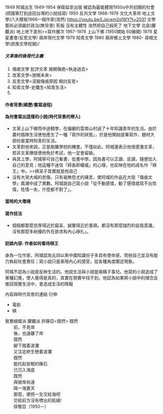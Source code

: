 1949 阿城出生
1949-1954 保衛延安出版
被認為最能體現1950s中共初期的社會(把國軍打到逃回台灣的小說括寫)
1950 反共文學
1966-1976 文化大革命
	地上文學(八大模板1966一個作家(浩然) https://youtu.be/LJscem2sfWY?t=2031
	文學藝術必須屬於政治(無背景) 死板 沒有主體性 浩然把自己殺死了
	地下文學
		北島(朦朧派)
	地上地下差別>>寫作層次
1967-1978 上山下鄉 (1950開始 60展開)
1978 星星畫會/反思文學/ 兩岸現代文學
1979 知青文學
1980 兩岸鄉土文學
1980- 尋根文學(民族文學挖掘)/
##### 文革後的後現代主義
1. 傷痕文學
	批評文革 揭開傷疤<執迷過去>
1. 改革文學<放眼未來>
2. 反思文學<深掘傷痕原因 檢討反思>
3. 知青文學-史鐵生<知青生活>
4. 

#### 作者背景(經歷/書寫過程)

#### 為何會寫出這樣的小說(時代背景的帶入)
- 文革上山下鄉而中途輟學，在偏僻的雲南山村過了十年知識青年的生活。由於農村插隊生活使他產生了一種「寫作的狀態」，於是他開始提筆寫作，題材大部份是當時知青的生活。
- 文革對他來說，正是脫離學校的機會。不僅如此，阿城還表示他很感激文革，若非文革爆發使他免於考試，他一定會留級。
- 與其上學，阿城寧可自己看書，從書中學。因為書可以正讀、反讀，隨便加入自己的意見；他這種不迷信「師長即權威」的心理，也反映在他的成名作「棋王」中。>>棋呆子其實就是他自己
- 沒有大哭大喊的悲傷，只有毫無怨尤的痛苦，使阿城的作品在大陸「傷痕文學」風潮中成了異數。阿城說自己寫小說「從不動感情，動了感情就寫不出性情，性情一失，什麼都不對了」。
#### 當時的大環境

#### 寫作技法
- 個個都那麼忠厚得近於癡呆、誠實得近於愚頑。都沒有那麼強烈的自我意識，沒有那麼多紛擾的外在欲求和內心掙扎」。
#### 訪談內容: 作者如何看待棋王
身為一位作家，阿城認為五四以來中國知識份子多具有使命感，而他自己並沒有能力負起社會責任；寫小說只是表現內心的感受，從各種角度闡述現象。

阿城不認為小說是反映生活的。他說生活與小說是兩碼子事兒。他寫的小說造成了某種幻覺，使人覺得是真的，其實在現實中找不到。他認為如果將小說中的理念反推回現實生活中，會造成生活的障礙

內容與時代背景的連結
衍伸
- 電影
- 棋

鴛鴦蝴蝶派
朦朧派
		許靜亞<既然>
		既然  
　　前，不見岸  
　　後，也遠離了岸  
　　既然  
　　腳下踏着波瀾  
　　又注定終生戀着波瀾  
　　既然  
　　能托起安眠的礁石  
　　已沉入海底  
　　既然  
　　與彼岸尚遠  
　　隔一海蒼天  
　　那麼，便把一生交給海吧  
　　交給前方沒有標出的航綫!  
　　徐敬亞（1950－）
